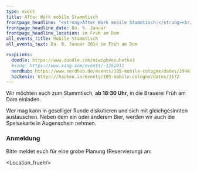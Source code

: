 ```yaml
---
type: event
title: After Work mobile Stammtisch
frontpage_headline: "<strong>After Work mobile Stammtisch:</strong><br/>Gesellige Runde mit gleichgesinnten. Kommt vorbei zum Essen und Trinken."
frontpage_headline_date: Do. 9. Januar
frontpage_headline_location: im Früh am Dom
all_events_title: Mobile Stammtisch
all_events_text: Do. 9. Januar 2014 im Früh am Dom

rvspLinks:
  doodle: https://www.doodle.com/miwzpbvevuhvtk43
  #xing: https://www.xing.com/events/-1262811
  nerdhub: https://www.nerdhub.de/events/105-mobile-cologne/dates/29461
  hackenin: https://hacken.in/events/105-mobile-cologne/dates/3172
---
```


Wir möchten euch zum Stammtisch, **ab 18:30 Uhr**, in die Brauerei Früh am Dom einladen.

Wer mag kann in geselliger Runde diskutieren und sich mit gleichgesinnten austauschen.
Neben dem ein oder anderem Bier, werden wir auch die Speisekarte in Augenschein nehmen.

### Anmeldung

Bitte meldet euch für eine grobe Planung (Reservierung) an: &nbsp;
<RegisterLinks />

<Location_frueh/>

